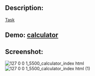## Description:

[Task](https://github.com/rolling-scopes-school/tasks/blob/master/tasks/ready-projects/calculator.md "task")

## Demo: [calculator](https://maksimstseshanok.github.io/calculator/ "deploy")

## Screenshot:
![127 0 0 1_5500_calculator_index html](https://user-images.githubusercontent.com/65167706/94553114-aac3b280-0260-11eb-8654-8d617fc2f118.png)
![127 0 0 1_5500_calculator_index html (1)](https://user-images.githubusercontent.com/65167706/94553110-aa2b1c00-0260-11eb-8963-5fe2bb4ecbe7.png)
